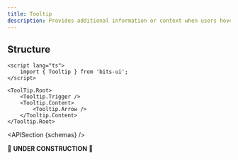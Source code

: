 ```yaml
---
title: Tooltip
description: Provides additional information or context when users hover over or interact with an element.
---
```


<script>
	import { ComponentPreview, TooltipDemo, APISection } from '@/components'
	export let schemas;
</script>

<ComponentPreview name="tooltip-demo" comp="Tooltip">

<TooltipDemo slot="preview" />

</ComponentPreview>

## Structure

```svelte
<script lang="ts">
	import { Tooltip } from 'bits-ui';
</script>

<ToolTip.Root>
	<Tooltip.Trigger />
	<Tooltip.Content>
		<Tooltip.Arrow />
	</Tooltip.Content>
</Tooltip.Root>
```

<APISection {schemas} />

🚧 **UNDER CONSTRUCTION** 🚧
